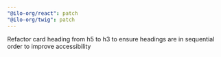 ```yaml
---
"@ilo-org/react": patch
"@ilo-org/twig": patch
---
```


Refactor card heading from h5 to h3 to ensure headings are in sequential order to improve accessibility
